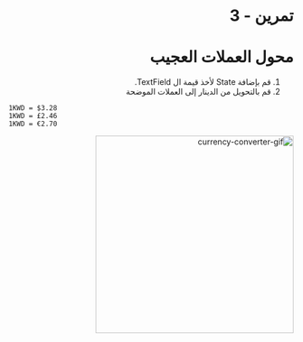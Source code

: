 <div dir="rtl">
  
# تمرين - 3 
# محول العملات العجيب

1. قم بإضافة State  لأخذ قيمة ال TextField. 
2. قم بالتحويل من الدينار إلى العملات الموضحة

<div dir="ltr">
  
```
1KWD = $3.28
1KWD = £2.46
1KWD = €2.70
```
</div>

<img src="https://user-images.githubusercontent.com/8784343/102673444-333d5980-41a5-11eb-991e-d7b349a169ec.gif" alt="currency-converter-gif" width="350px"/>





</div>
